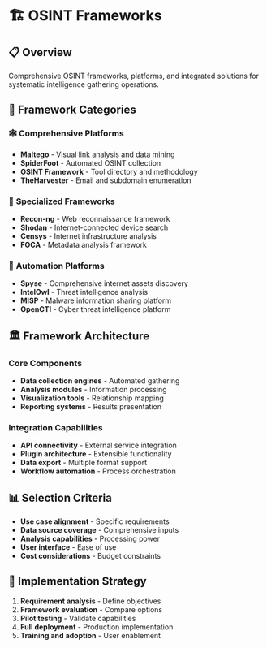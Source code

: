 # 🏗️ OSINT Frameworks

## 📋 Overview

Comprehensive OSINT frameworks, platforms, and integrated solutions for systematic intelligence gathering operations.

## 🎯 Framework Categories

### 🕸️ **Comprehensive Platforms**
- **Maltego** - Visual link analysis and data mining
- **SpiderFoot** - Automated OSINT collection
- **OSINT Framework** - Tool directory and methodology
- **TheHarvester** - Email and subdomain enumeration

### 🔧 **Specialized Frameworks**
- **Recon-ng** - Web reconnaissance framework
- **Shodan** - Internet-connected device search
- **Censys** - Internet infrastructure analysis
- **FOCA** - Metadata analysis framework

### 🤖 **Automation Platforms**
- **Spyse** - Comprehensive internet assets discovery
- **IntelOwl** - Threat intelligence analysis
- **MISP** - Malware information sharing platform
- **OpenCTI** - Cyber threat intelligence platform

## 🏛️ Framework Architecture

### Core Components
- **Data collection engines** - Automated gathering
- **Analysis modules** - Information processing
- **Visualization tools** - Relationship mapping
- **Reporting systems** - Results presentation

### Integration Capabilities
- **API connectivity** - External service integration
- **Plugin architecture** - Extensible functionality
- **Data export** - Multiple format support
- **Workflow automation** - Process orchestration

## 📊 Selection Criteria

- **Use case alignment** - Specific requirements
- **Data source coverage** - Comprehensive inputs
- **Analysis capabilities** - Processing power
- **User interface** - Ease of use
- **Cost considerations** - Budget constraints

## 🚀 Implementation Strategy

1. **Requirement analysis** - Define objectives
2. **Framework evaluation** - Compare options
3. **Pilot testing** - Validate capabilities
4. **Full deployment** - Production implementation
5. **Training and adoption** - User enablement
